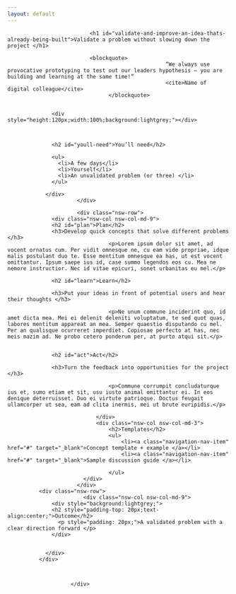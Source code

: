 ```yaml
---
layout: default
---
```

<div class="nsw-grid">
						  <div class="nsw-row nsw-m-bottom-sm">
						    <div class="nsw-col">

                              <h1 id="validate-and-improve-an-idea-thats-already-being-built">Validate a problem without slowing down the project </h1>

                              <blockquote>
                      								  “We always use provocative prototyping to test out our leaders hypothesis – you are building and learning at the same time!”
                      								  <cite>Name of digital colleague</cite>
                      				</blockquote>


                  <div style="height:120px;width:100%;background:lightgrey;"></div>



                  <h2 id="youll-need">You’ll need</h2>

                  <ul>
                    <li>A few days</li>
                    <li>Yourself</li>
                    <li>An unvalidated problem (or three) </li>
                  </ul>

                </div>
						  </div>

						  <div class="nsw-row">
                  <div class="nsw-col nsw-col-md-9">
                  <h2 id="plan">Plan</h2>
                  <h3>Develop quick concepts that solve different problems  </h3>
									<p>Lorem ipsum dolor sit amet, ad vocent ornatus cum. Per vidit omnesque ne, cu eam vide propriae, idque malis postulant duo te. Esse mentitum omnesque ea has, ut est vocent omittantur. Ipsum saepe ius id, case summo legendos eos cu. Mea ne nemore instructior. Nec id vitae epicuri, sonet urbanitas eu mel.</p>

                  <h2 id="learn">Learn</h2>

                  <h3>Put your ideas in front of potential users and hear their thoughts </h3>

									<p>Ne unum commune inciderint quo, id amet dicta mea. Mei ei delenit deleniti voluptatum, te sed quot quas, labores mentitum appareat an mea. Semper quaestio disputando cu mel. Per an qualisque ocurreret imperdiet. Copiosae perfecto at has, nec meis mazim ad. Ne probo cetero ponderum per, at purto atqui sit.</p>


                  <h2 id="act">Act</h2>

                  <h3>Turn the feedback into opportunities for the project </h3>

									<p>Commune corrumpit concludaturque ius et, sumo etiam et sit, usu iusto animal omittantur ei. In eos denique deterruisset. Duo ei virtute patrioque. Doctus feugait ullamcorper ut sea, eam ad clita inermis, mei ut brute euripidis.</p>

							    </div>
							    <div class="nsw-col nsw-col-md-3">
									<h2>Templates</h2>
									<ul>
										<li><a class="navigation-nav-item" href="#" target="_blank">Concept template + example </a></li>
										<li><a class="navigation-nav-item" href="#" target="_blank">Sample discussion guide </a></li>

									</ul>
						    </div>
						  </div>
              <div class="nsw-row">
						    <div class="nsw-col nsw-col-md-9">
                  <div style="background:lightgrey;">
                  <h2 style="padding-top: 20px;text-align:center;">Outcome</h2>
                    <p style="padding: 20px;">A validated problem with a clear direction forward </p>
                  </div>


                </div>
              </div>



						</div>
